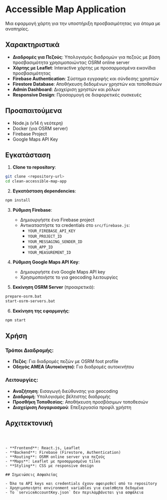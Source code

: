 # Accessible Map Application

Μια εφαρμογή χάρτη για την υποστήριξη προσβασιμότητας για άτομα με αναπηρίες.

## Χαρακτηριστικά

- **Διαδρομές για Πεζούς**: Υπολογισμός διαδρομών για πεζούς με βάση προσβασιμότητα χρησιμοποιώντας OSRM online server
- **Χάρτης με Leaflet**: Interactive χάρτης με προσαρμοσμένα εικονίδια προσβασιμότητας
- **Firebase Authentication**: Σύστημα εγγραφής και σύνδεσης χρηστών
- **Firestore Database**: Αποθήκευση δεδομένων χρηστών και τοποθεσιών
- **Admin Dashboard**: Διαχείριση χρηστών και ρόλων
- **Responsive Design**: Προσαρμογή σε διαφορετικές συσκευές

## Προαπαιτούμενα

- Node.js (v14 ή νεότερη)
- Docker (για OSRM server)
- Firebase Project
- Google Maps API Key

## Εγκατάσταση

1. **Clone το repository**:
```bash
git clone <repository-url>
cd clean-accessible-map-app
```

2. **Εγκατάσταση dependencies**:
```bash
npm install
```

3. **Ρύθμιση Firebase**:
   - Δημιουργήστε ένα Firebase project
   - Αντικαταστήστε τα credentials στο `src/firebase.js`:
     - `YOUR_FIREBASE_API_KEY`
     - `YOUR_PROJECT_ID`
     - `YOUR_MESSAGING_SENDER_ID`
     - `YOUR_APP_ID`
     - `YOUR_MEASUREMENT_ID`

4. **Ρύθμιση Google Maps API Key**:
   - Δημιουργήστε ένα Google Maps API key
   - Χρησιμοποιήστε το για geocoding λειτουργίες

5. **Εκκίνηση OSRM Server** (προαιρετικά):
```bash
prepare-osrm.bat
start-osrm-servers.bat
```

6. **Εκκίνηση της εφαρμογής**:
```bash
npm start
```

## Χρήση

### Τρόποι Διαδρομής:
- **Πεζός**: Για διαδρομές πεζών με OSRM foot profile
- **Οδηγός ΑΜΕΑ (Αυτοκίνητο)**: Για διαδρομές αυτοκινήτου

### Λειτουργίες:
- **Αναζήτηση**: Εισαγωγή διεύθυνσης για geocoding
- **Διαδρομή**: Υπολογισμός βέλτιστης διαδρομής
- **Προσθήκη Τοποθεσίας**: Αποθήκευση προσβάσιμων τοποθεσιών
- **Διαχείριση Λογαριασμού**: Επεξεργασία προφίλ χρήστη

## Αρχιτεκτονική

```



- **Frontend**: React.js, Leaflet
- **Backend**: Firebase (Firestore, Authentication)
- **Routing**: OSRM online server για πεζούς
- **Maps**: Leaflet με προσαρμοσμένα tiles
- **Styling**: CSS με responsive design

## Σημειώσεις Ασφαλείας

- Όλα τα API keys και credentials έχουν αφαιρεθεί από το repository
- Χρησιμοποιήστε environment variables για ευαίσθητα δεδομένα
- Το `serviceAccountKey.json` δεν περιλαμβάνεται για ασφάλεια


